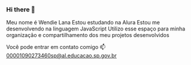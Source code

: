 ### Hi there 👋

Meu nome é Wendie Lana
Estou estudando na Alura
Estou me desenvolvendo na linguagem JavaScript
Utilizo esse espaço para minha organização e compartilhamento dos meu projetos desenvolvidos

Você pode entrar em contato comigo 📫
00001090273460sp@al.educacao.sp.gov.br
